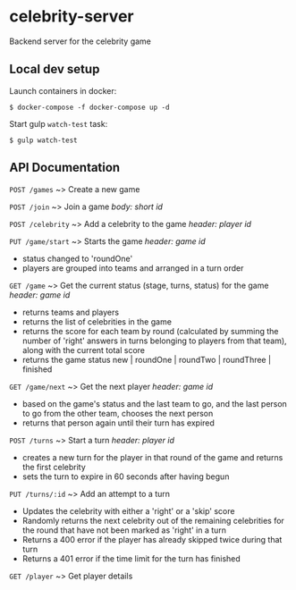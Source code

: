 # celebrity-server
Backend server for the celebrity game

## Local dev setup

Launch containers in docker:

`$ docker-compose -f docker-compose up -d`

Start gulp `watch-test` task:

`$ gulp watch-test`

## API Documentation

`POST /games` ~> Create a new game

`POST /join` ~> Join a game
_body: short id_

`POST /celebrity` ~> Add a celebrity to the game
_header: player id_

`PUT /game/start` ~> Starts the game
_header: game id_
- status changed to 'roundOne'
- players are grouped into teams and arranged in a turn order

`GET /game` ~> Get the current status (stage, turns, status) for the game
_header: game id_
- returns teams and players
- returns the list of celebrities in the game
- returns the score for each team by round (calculated by summing the number of 'right' answers in turns belonging to players from that team), along with the current total score
- returns the game status new | roundOne | roundTwo | roundThree | finished

`GET /game/next` ~> Get the next player
_header: game id_
- based on the game's status and the last team to go, and the last person to go from the other team, chooses the next person
- returns that person again until their turn has expired

`POST /turns` ~> Start a turn
_header: player id_
- creates a new turn for the player in that round of the game and returns the first celebrity
- sets the turn to expire in 60 seconds after having begun

`PUT /turns/:id` ~> Add an attempt to a turn
- Updates the celebrity with either a 'right' or a 'skip' score
- Randomly returns the next celebrity out of the remaining celebrities for the round that have not been marked as 'right' in a turn
- Returns a 400 error if the player has already skipped twice during that turn
- Returns a 401 error if the time limit for the turn has finished

`GET /player` ~> Get player details
